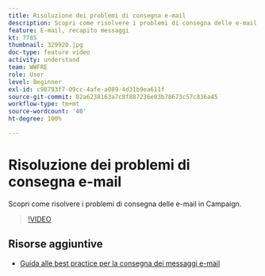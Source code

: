 ```yaml
---
title: Risoluzione dei problemi di consegna e-mail
description: Scopri come risolvere i problemi di consegna delle e-mail in Campaign.
feature: E-mail, recapito messaggi
kt: 7785
thumbnail: 329920.jpg
doc-type: feature video
activity: understand
team: WWFRE
role: User
level: Beginner
exl-id: c98793f7-09cc-4afe-a089-4d31b9ea611f
source-git-commit: 02a6238163a7c8f887236e03b78673c57c836a45
workflow-type: tm+mt
source-wordcount: '40'
ht-degree: 100%

---
```


# Risoluzione dei problemi di consegna e-mail

Scopri come risolvere i problemi di consegna delle e-mail in Campaign.

>[!VIDEO](https://video.tv.adobe.com/v/329920?quality=12)

## Risorse aggiuntive

* [Guida alle best practice per la consegna dei messaggi e-mail](https://experienceleague.adobe.com/docs/deliverability-learn/deliverability-best-practice-guide/introduction.html?lang=it)
